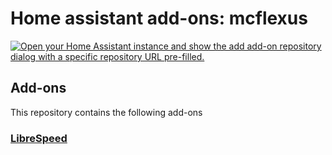 # Home assistant add-ons: mcflexus

[![Open your Home Assistant instance and show the add add-on repository dialog with a specific repository URL pre-filled.](https://my.home-assistant.io/badges/supervisor_add_addon_repository.svg)](https://my.home-assistant.io/redirect/supervisor_add_addon_repository/?repository_url=https%3A%2F%2Fgithub.com%2Fmcflexus%2Fhassio-addons)

## Add-ons

This repository contains the following add-ons

### [LibreSpeed](./librespeed)
